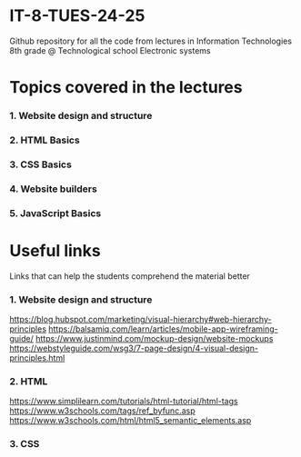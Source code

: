 # IT-8-TUES-24-25
Github repository for all the code from lectures in Information Technologies 8th grade @ Technological school Electronic systems

# Topics covered in the lectures
### 1. Website design and structure
### 2. HTML Basics
### 3. CSS Basics
### 4. Website builders
### 5. JavaScript Basics

# Useful links
Links that can help the students comprehend the material better

### 1. Website design and structure
https://blog.hubspot.com/marketing/visual-hierarchy#web-hierarchy-principles
https://balsamiq.com/learn/articles/mobile-app-wireframing-guide/
https://www.justinmind.com/mockup-design/website-mockups
https://webstyleguide.com/wsg3/7-page-design/4-visual-design-principles.html
### 2. HTML
https://www.simplilearn.com/tutorials/html-tutorial/html-tags
https://www.w3schools.com/tags/ref_byfunc.asp
https://www.w3schools.com/html/html5_semantic_elements.asp
### 3. CSS


